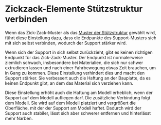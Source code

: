 Zickzack-Elemente Stützstruktur verbinden
====
Wenn das Zick-Zack-Muster als das [Muster der Stützstruktur](support_pattern.md) gewählt wird, führt diese Einstellung dazu, dass die Endpunkte des Support-Musters sich mit sich selbst verbinden, wodurch der Support stärker wird.

Wenn sich der Support in sich selbst zurückzieht, gibt es keinen richtigen Endpunkt für das Zick-Zack-Muster. Der Endpunkt ist normalerweise ziemlich schwach, insbesondere bei Materialien, die sich nur schwer extrudieren lassen und nach einer Fahrbewegung etwas Zeit brauchen, um in Gang zu kommen. Diese Einstellung verhindert dies und macht den Support stärker. Sie verbessert auch die Haftung an der Bauplatte, da es keinen Endpunkt gibt, an dem das Material sich verziehen kann.

Diese Einstellung erhöht auch die Haftung am Modell erheblich, wenn der Support auf dem Modell aufliegen darf. Die zusätzliche Verbindung folgt dem Modell. Sie wird auf dem Modell platziert und vergrößert die Oberfläche, mit der der Support am Modell haftet. Dadurch wird der Support auch stabiler, lässt sich aber schwerer entfernen und hinterlässt mehr Narben.